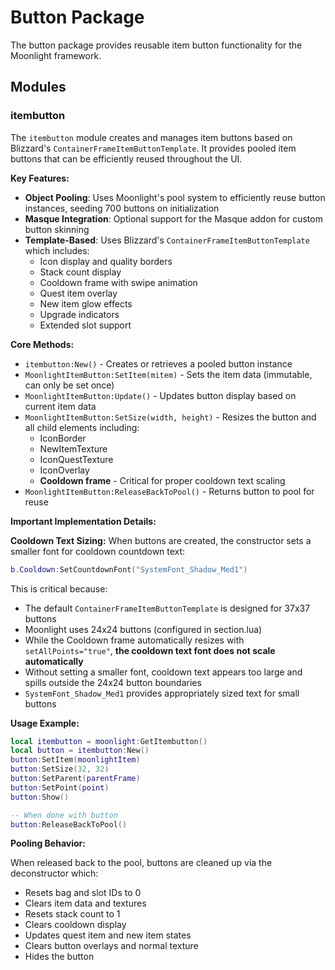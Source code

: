 # Button Package

The button package provides reusable item button functionality for the Moonlight framework.

## Modules

### itembutton

The `itembutton` module creates and manages item buttons based on Blizzard's `ContainerFrameItemButtonTemplate`. It provides pooled item buttons that can be efficiently reused throughout the UI.

**Key Features:**

- **Object Pooling**: Uses Moonlight's pool system to efficiently reuse button instances, seeding 700 buttons on initialization
- **Masque Integration**: Optional support for the Masque addon for custom button skinning
- **Template-Based**: Uses Blizzard's `ContainerFrameItemButtonTemplate` which includes:
  - Icon display and quality borders
  - Stack count display
  - Cooldown frame with swipe animation
  - Quest item overlay
  - New item glow effects
  - Upgrade indicators
  - Extended slot support

**Core Methods:**

- `itembutton:New()` - Creates or retrieves a pooled button instance
- `MoonlightItemButton:SetItem(mitem)` - Sets the item data (immutable, can only be set once)
- `MoonlightItemButton:Update()` - Updates button display based on current item data
- `MoonlightItemButton:SetSize(width, height)` - Resizes the button and all child elements including:
  - IconBorder
  - NewItemTexture
  - IconQuestTexture
  - IconOverlay
  - **Cooldown frame** - Critical for proper cooldown text scaling
- `MoonlightItemButton:ReleaseBackToPool()` - Returns button to pool for reuse

**Important Implementation Details:**

**Cooldown Text Sizing:**
When buttons are created, the constructor sets a smaller font for cooldown countdown text:
```lua
b.Cooldown:SetCountdownFont("SystemFont_Shadow_Med1")
```

This is critical because:
- The default `ContainerFrameItemButtonTemplate` is designed for 37x37 buttons
- Moonlight uses 24x24 buttons (configured in section.lua)
- While the Cooldown frame automatically resizes with `setAllPoints="true"`, **the cooldown text font does not scale automatically**
- Without setting a smaller font, cooldown text appears too large and spills outside the 24x24 button boundaries
- `SystemFont_Shadow_Med1` provides appropriately sized text for small buttons

**Usage Example:**

```lua
local itembutton = moonlight:GetItembutton()
local button = itembutton:New()
button:SetItem(moonlightItem)
button:SetSize(32, 32)
button:SetParent(parentFrame)
button:SetPoint(point)
button:Show()

-- When done with button
button:ReleaseBackToPool()
```

**Pooling Behavior:**

When released back to the pool, buttons are cleaned up via the deconstructor which:
- Resets bag and slot IDs to 0
- Clears item data and textures
- Resets stack count to 1
- Clears cooldown display
- Updates quest item and new item states
- Clears button overlays and normal texture
- Hides the button
